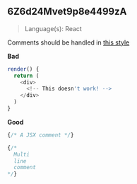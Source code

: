 ## 6Z6d24Mvet9p8e4499zA

> Language(s): React

Comments should be handled in [this style](http://wesbos.com/react-jsx-comments/)

**Bad**

```js
render() {
  return (
    <div>
      <!-- This doesn't work! -->
    </div>
  )
}
```

**Good**

```js
{/* A JSX comment */}
```

```js
{/*
  Multi
  line
  comment
*/}
```
